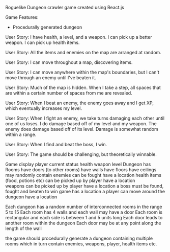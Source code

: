 Roguelike Dungeon crawler game created using React.js

Game Features:
- Procedurally generated dungeon

User Story: I have health, a level, and a weapon. I can pick up a better weapon. I can pick up health items.

User Story: All the items and enemies on the map are arranged at random.

User Story: I can move throughout a map, discovering items.

User Story: I can move anywhere within the map's boundaries, but I can't move through an enemy until I've beaten it.

User Story: Much of the map is hidden. When I take a step, all spaces that are within a certain number of spaces from me are revealed.

User Story: When I beat an enemy, the enemy goes away and I get XP, which eventually increases my level.

User Story: When I fight an enemy, we take turns damaging each other until one of us loses. I do damage based off of my level and my weapon. The enemy does damage based off of its level. Damage is somewhat random within a range.

User Story: When I find and beat the boss, I win.

User Story: The game should be challenging, but theoretically winnable.

Game
    display player current status
        health
        weapon
        level
    Dungeon
        has 
            Rooms
                have doors (to other rooms) 
                have walls
                have floors
                have ceilings
                may randomly contain 
                    enemies
                        can be fought
                        have a location
                    health items (food, potions etc)
                        can be picked up by player 
                        have a location        
                    weapons
                        can be picked up by player
                        have a location
            a boss
                must be found, fought and beaten to win game
                has a location
            a player
                can move around the dungeon
                have a location


Each dungeon has a random number of interconnected rooms in the range 5 to 15
Each room has 4 walls and each wall may have a door
Each room is rectangular and each side is between 1 and 5 units long
Each door leads to another room within the dungeon
Each door may be at any point along the length of the wall


the game should procedurally generate a dungeon 
containing multiple rooms which in turn contain enemies, weapons, player, health items etc.